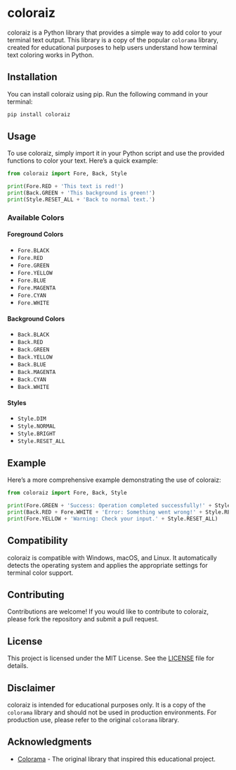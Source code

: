 # coloraiz

coloraiz is a Python library that provides a simple way to add color to your terminal text output. This library is a copy of the popular `colorama` library, created for educational purposes to help users understand how terminal text coloring works in Python.

## Installation

You can install coloraiz using pip. Run the following command in your terminal:

```bash
pip install coloraiz
```

## Usage

To use coloraiz, simply import it in your Python script and use the provided functions to color your text. Here’s a quick example:

```python
from coloraiz import Fore, Back, Style

print(Fore.RED + 'This text is red!')
print(Back.GREEN + 'This background is green!')
print(Style.RESET_ALL + 'Back to normal text.')
```

### Available Colors

#### Foreground Colors
- `Fore.BLACK`
- `Fore.RED`
- `Fore.GREEN`
- `Fore.YELLOW`
- `Fore.BLUE`
- `Fore.MAGENTA`
- `Fore.CYAN`
- `Fore.WHITE`

#### Background Colors
- `Back.BLACK`
- `Back.RED`
- `Back.GREEN`
- `Back.YELLOW`
- `Back.BLUE`
- `Back.MAGENTA`
- `Back.CYAN`
- `Back.WHITE`

#### Styles
- `Style.DIM`
- `Style.NORMAL`
- `Style.BRIGHT`
- `Style.RESET_ALL`

## Example

Here’s a more comprehensive example demonstrating the use of coloraiz:

```python
from coloraiz import Fore, Back, Style

print(Fore.GREEN + 'Success: Operation completed successfully!' + Style.RESET_ALL)
print(Back.RED + Fore.WHITE + 'Error: Something went wrong!' + Style.RESET_ALL)
print(Fore.YELLOW + 'Warning: Check your input.' + Style.RESET_ALL)
```

## Compatibility

coloraiz is compatible with Windows, macOS, and Linux. It automatically detects the operating system and applies the appropriate settings for terminal color support.

## Contributing

Contributions are welcome! If you would like to contribute to coloraiz, please fork the repository and submit a pull request.

## License

This project is licensed under the MIT License. See the [LICENSE](LICENSE) file for details.

## Disclaimer

coloraiz is intended for educational purposes only. It is a copy of the `colorama` library and should not be used in production environments. For production use, please refer to the original `colorama` library.

## Acknowledgments

- [Colorama](https://pypi.org/project/colorama/) - The original library that inspired this educational project.